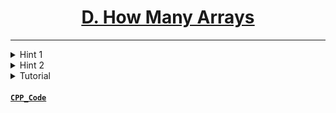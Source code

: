 # <center><u>[D. How Many Arrays](https://www.hackerrank.com/contests/codecode-pec/challenges/how-many-arrays-iswar-charmi)</u></center>
---

<details>
  <summary>Hint 1</summary>
  Rearrange the odd and even indices
</details>
<details>
  <summary>Hint 2</summary>
  Think of the array a[1], a[3], ...a[2 * n - 1], a[2], a[4], ...a[2 * n]. How many such arrays are possible ? The answer to this problem is the answer to the original problem.
</details>
<details>
  <summary>Tutorial</summary>
  The number of n length arrays which are non-decreasing and have elements in the range 1 - m is C(n + m - 1, m - 1). Where C(n, r) is the number of possible combinations of r elements given n elements.
  <details>
    <summary>Why</summary>
    assume that you have n numbers and you wish to group them in m partitions. A partition is allowed to be empty. The ith partition from the left will have all it's elements equal to i. The number of such partitions is the number of ways of inserting m - 1 'bars' among the n numbers. Each bar shall act as a separation between 2 partitions. This can be solved by assuming a total of n + m - 1 elements and selecting m - 1 elements out of them. The selected elements become 'bars' and rest of the n elements act as numbers.
  </details>


  Notice that each non-decreasing array uniquely maps to exactly 1 array satisfying the constraints given in the problem statement. To create such an array, simply reverse the second half of the non-decreasing array and then zip the first half and second half together such that all the elements in the second half occupy all the even indices while the elements of the first half occupy the odd indices.

    Example: [1, 2, 3, 4] will map to [1, 4, 2, 3]
  Therefore the answer to the original problem is the same as finding the answer to the following problem: find the number of arrays such that each has a length n, with elements sorted in non-decreasing order and in the range 1-m. 

  Using this fact we can output the answer for a given pair of n, m as C(2 * n + m - 1, m - 1);

  You will need to precompute factorials to answer each test case in O(1)

</details>

#### [`CPP_Code`](./../Codes//D_HowManyArrays.cpp)